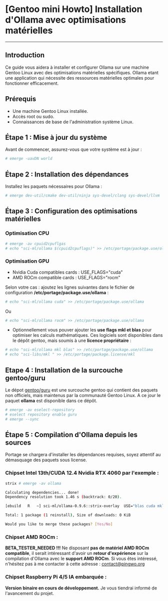 # [Gentoo mini Howto] Installation d'Ollama avec optimisations matérielles

_____________________________________________________________________________


## Introduction

Ce guide vous aidera à installer et configurer Ollama sur une machine Gentoo Linux avec des optimisations matérielles spécifiques. Ollama etant une application qui nécessite des ressources matérielles optimales pour fonctionner efficacement.

## Prérequis

- Une machine Gentoo Linux installée.
- Accès root ou sudo.
- Connaissances de base de l'administration système Linux.

## Étape 1 : Mise à jour du système

Avant de commencer, assurez-vous que votre système est à jour :

```bash
# emerge -uavDN world
```

## Étape 2 : Installation des dépendances

Installez les paquets nécessaires pour Ollama :

```bash
# emerge dev-util/cmake dev-util/ninja sys-devel/clang sys-devel/llvm
```

## Étape 3 : Configuration des optimisations matérielles

### Optimisation CPU

```bash
# emerge -av cpuid2cpuflgas
# echo "sci-ml/ollama $(cpuid2cpuflags)" >> /etc/portage/package.use/ollama
```

### Optimisation GPU

* Nvidia Cuda compatibles cards : USE_FLAGS="cuda"
* AMD ROCm compatible cards : USE_FLAGS="rocm"

Selon votre cas : ajoutez les lignes suivantes dans le fichier de configuration **/etc/portage/package.use/ollama** :


```bash
# echo "sci-ml/ollama cuda" >> /etc/portage/package.use/ollama
```
Ou

```bash
# echo "sci-ml/ollama rocm" >> /etc/portage/package.use/ollama
```
* Optionnellement vous pouver ajouter les **use flags mkl et blas** pour optimiser les calculs mathématiques. Ces logiciels sont disponibles dans le dépôt gentoo, mais soumis à une **licence propriétaire** :

```bash
# echo "sci-ml/ollama mkl blas" >> /etc/portage/package.use/ollama
# echo "sci-libs/mkl " >> /etc/portage/package.license/mkl     
```

## Etape 4 : Installation de la surcouche gentoo/guru

 Le dépot [gentoo/guru](https://github.com/gentoo/guru) est une surcouche gentoo qui contient des paquets non officiels, mais maintenus par la communauté Gentoo Linux.
A ce jour le paquet **ollama** est disponible dans ce dépôt.

```bash
# emerge -av eselect-repository
# eselect repository enable guru
# emerge --sync
```

## Étape 5 : Compilation d'Ollama depuis les sources 

Portage se chargera d'installer les dépendances requises, soyez attentif au démasquage des paquets sous license.

### Chipset Intel 13th/CUDA 12.4 Nvidia RTX 4060 par l'exemple :

```bash
strix # emerge -av ollama

Calculating dependencies... done!
Dependency resolution took 1.46 s (backtrack: 0/20).

[ebuild   R   ~] sci-ml/ollama-0.9.6::strix-overlay  USE="blas cuda mkl -rocm" AMDGPU_TARGETS="-gfx90a -gfx803 -gfx900 -gfx906 -gfx908 -gfx940 -gfx941 -gfx942 -gfx1010 -gfx1011 -gfx1012 -gfx1030 -gfx1031 -gfx1100 -gfx1101 -gfx1102 -gfx1200 -gfx1201" CPU_FLAGS_X86="avx avx2 avx_vnni bmi2 f16c fma3 sse4_2 -avx512_vnni -avx512f -avx512vbmi" 0 KiB

Total: 1 package (1 reinstall), Size of downloads: 0 KiB

Would you like to merge these packages? [Yes/No] 
```

### Chipset AMD ROCm :


**BETA_TESTER_NEEDED !!!**
Ne disposant **pas de matériel AMD ROCm compatible**, il serait intéressant d'avoir un **retour d'expérience** sur la compilation d'Ollama avec le **support AMD ROCm**.
 Si vous êtes intéressé, n'hésitez pas à me contacter à cette adresse : contact@pingwo.org


### Chipset Raspberry Pi 4/5 IA embarquée :

**Version binaire en cours de développement.** Je vous tiendrai informé de l'avancement du projet.


